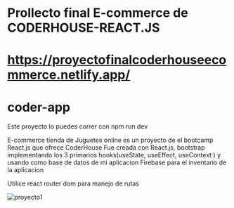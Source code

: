 # Prollecto final E-commerce de CODERHOUSE-REACT.JS
# https://proyectofinalcoderhouseecommerce.netlify.app/
# coder-app

Este proyecto lo puedes correr con npm run dev

E-commerce tienda de Juguetes online es un proyecto de el bootcamp React.js que ofrece CoderHouse Fue creada con React.js, bootstrap implementando los 3 primarios hooks(useState, useEffect, useContext ) y usando como base de datos de mi aplicacion Firebase para el inventario de la aplicacion

Utilice react router dom para manejo de rutas

![proyecto1](https://user-images.githubusercontent.com/101303440/216238647-5bbf86fb-55fe-450e-87d1-6be2ba97cccc.jpg)
